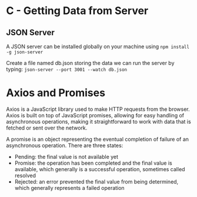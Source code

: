 # C - Getting Data from Server
## JSON Server
A JSON server can be installed globally on your machine using `npm install -g json-server`

Create a file named db.json storing the data we can run the server by typing:
`json-server --port 3001 --watch db.json`

# Axios and Promises
Axios is a JavaScript library used to make HTTP requests from the browser. Axios is built on top of JavaScript promises, allowing for easy handling of asynchronous operations, making it straightforward to work with data that is fetched or sent over the network.

A promise is an object representing the eventual completion of failure of an asynchronous operation. There are three states:
- Pending: the final value is not available yet
- Promise: the operation has been completed and the final value is available, which generally is a successful operation, sometimes called resolved
- Rejected: an error prevented the final value from being determined, which generally represents a failed operation


